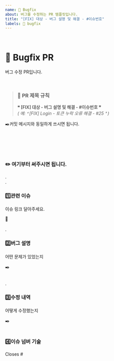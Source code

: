 ```yaml
---
name: 🐞 Bugfix
about: 버그를 수정하는 PR 템플릿입니다.
title: "[FIX] 대상 - 버그 설명 및 해결 - #이슈번호"
labels: 🐞 bugfix
---
```


</br>

# 🐞 Bugfix PR

버그 수정 PR입니다. 

</br>

> ### 📝 PR 제목 규칙
> **❝ [FIX] 대상 - 버그 설명 및 해결 - #이슈번호 ❞**
</br>*( 예: ❛ [FIX] Login - 토큰 누락 오류 해결 - #25 ❜ )* 

✒️커밋 메시지와 동일하게 쓰시면 됩니다.

</br></br>
---

### ✏️ 여기부터 써주시면 됩니다.
.
</br>.

### 1️⃣관련 이슈
이슈 링크 달아주세요. 

🔗
</br></br>
.
### 2️⃣버그 설명
어떤 문제가 있었는지

✒️
</br></br>

.
### 3️⃣수정 내역
어떻게 수정했는지

✒️
</br></br>
### 4️⃣이슈 넘버 기술
Closes #
